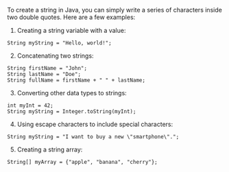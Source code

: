 To create a string in Java, you can simply write a series of characters inside two double quotes. Here are a few examples:

1. Creating a string variable with a value:

```
String myString = "Hello, world!";
```

2. Concatenating two strings:

```
String firstName = "John";
String lastName = "Doe";
String fullName = firstName + " " + lastName;
```

3. Converting other data types to strings:

```
int myInt = 42;
String myString = Integer.toString(myInt);
```

4. Using escape characters to include special characters:

```
String myString = "I want to buy a new \"smartphone\".";
```

5. Creating a string array:

```
String[] myArray = {"apple", "banana", "cherry"};
```